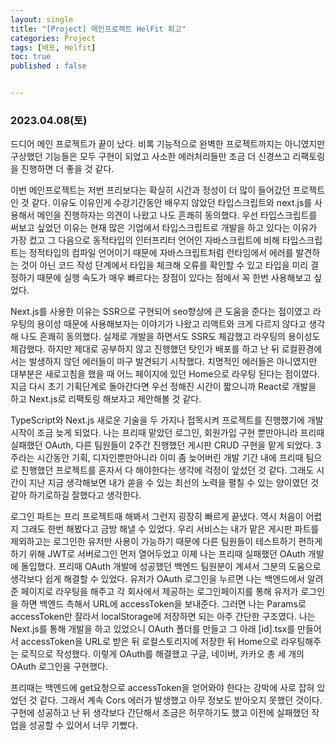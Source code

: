 ```yaml
---
layout: single
title: "[Project] 메인프로젝트 HelFit 회고"
categories: Project
tags: [배포, Helfit]
toc: true
published : false


---
```


###  2023.04.08(토)

드디어 메인 프로젝트가 끝이 났다. 비록 기능적으로 완벽한 프로젝트까지는 아니였지만 구상했던 기능들은 모두 구현이 되었고 사소한 에러처리들만 조금 더 신경쓰고 리팩토링을 진행하면 더 좋을 것 같다. 

이번 메인프로젝트는 저번 프리보다는 확실히 시간과 정성이 더 많이 들어갔던 프로젝트인 것 같다. 이유도 이유인게 수강기간동안 배우지 않았던 타입스크립트와 next.js를 사용해서 메인을 진행하자는 의견이 나왔고 나도 흔쾌히 동의했다. 우선 타입스크립트를 써보고 싶었던 이유는 현재 많은 기업에서 타입스크립트로 개발을 하고 있다는 이유가 가장 컸고 그 다음으로 동적타입의 인터프리터 언어인 자바스크립트에 비해 타입스크립트는 정적타입의 컴파일 언어이기 때문에 자바스크립트처럼 런타임에서 에러를 발견하는 것이 아닌 코드 작성 단계에서 타입을 체크해 오류를 확인할 수 있고 타입을 미리 결정하기 때문에 실행 속도가 매우 빠르다는 장점이 있다는 점에서 꼭 한번 사용해보고 싶었다. 

Next.js를 사용한 이유는 SSR으로 구현되어 seo향상에 큰 도움을 준다는 점이였고 라우팅의 용이성 때문에 사용해보자는 이야기가 나왔고 리액트와 크게 다르지 않다고 생각해 나도 흔쾌히 동의했다. 실제로 개발을 하면서도 SSR도 체감했고 라우팅의 용이성도 체감했다. 하지만 제대로 공부하지 않고 진행했던 탓인가 배포를 하고 난 뒤 로컬환경에서는 발생하지 않던 에러들이 마구 발견되기 시작했다. 치명적인 에러들은 아니였지만 대부분은 새로고침을 했을 때 어느 페이지에 있던 Home으로 라우팅 된다는 점이였다. 지금 다시 초기 기획단계로 돌아간다면 우선 정해진 시간이 짧으니까 React로 개발을 하고 Next.js로 리팩토링 해보자고 제안해볼 것 같다. 

TypeScript와 Next.js 새로운 기술을 두 가지나 접목시켜 프로젝트를 진행했기에 개발 시작이 조금 늦게 되었다. 나는 프리때 맡았던 로그인, 회원가입 구현 뿐만아니라 프리때 실패했던 OAuth, 다른 팀원들이 2주간 진행했던 게시판 CRUD 구현을 맡게 되었다.  3주라는 시간동안 기획, 디자인뿐만아니라 이미 좀 늦어버린 개발 기간 내에 프리때 팀으로 진행했던 프로젝트를 혼자서 다 해야한다는 생각에 걱정이 앞섰던 것 같다. 그래도 시간이 지난 지금 생각해보면 내가 쏟을 수 있는 최선의 노력을 펼칠 수 있는 양이였던 것 같아 하기로하길 잘했다고 생각한다. 

로그인 파트는 프리 프로젝트때 해봐서 그런지 굉장히 빠르게 끝냈다. 역시 처음이 어렵지 그래도 한번 해봤다고 금방 해낼 수 있었다. 우리 서비스는 내가 맡은 게시판 파트를 제외하고는 로그인한 유저만 사용이 가능하기 때문에 다른 팀원들이 테스트하기 편하게 하기 위해 JWT로 서버로그인 먼저 열어두었고 이제 나는 프리때 실패했던 OAuth 개발에 돌입했다. 프리때 OAuth 개발에 성공했던 백엔드 팀원분이 계셔서 그분의 도움으로 생각보다 쉽게 해결할 수 있었다. 유저가 OAuth 로그인을 누르면 나는 백엔드에서 알려준 페이지로 라우팅을 해주고 각 회사에서 제공하는 로그인페이지를 통해 유저가 로그인을 하면 백엔드 측해서 URL에 accessToken을 보내준다. 그러면 나는 Params로 accessToken만 잘라서 localStorage에 저장하면 되는 아주 간단한 구조였다. 나는 Next.js를 통해 개발을 하고 있었으니 OAuth 폴더를 만들고 그 아래 [id].tsx를 만들어서 accessToken을 URL로 받은 뒤 로컬스토리지에 저장한 뒤 Home으로 라우팅해주는 로직으로 작성했다. 이렇게 OAuth를 해결했고 구글, 네이버, 카카오 총 세 개의 OAuth 로그인을 구현했다. 

프리때는 백엔드에 get요청으로 accessToken을 얻어와야 한다는 강박에 사로 잡혀 있었던 것 같다. 그래서 계속 Cors 에러가 발생했고 아무 정보도 받아오지 못했던 것이다. 구현에 성공하고 난 뒤 생각보다 간단해서 조금은 허무하기도 했고 이전에 실패했던 작업을 성공할 수 있어서 너무 기뻤다. 

